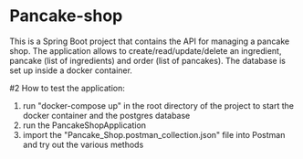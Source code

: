 # Pancake-shop

This is a Spring Boot project that contains the API for managing a pancake shop.
The application allows to create/read/update/delete an ingredient, pancake (list of ingredients) and order (list of pancakes).
The database is set up inside a docker container. 

#2 How to test the application:
1) run "docker-compose up" in the root directory of the project to start the docker container and the postgres database
2) run the PancakeShopApplication
3) import the "Pancake_Shop.postman_collection.json" file into Postman and try out the various methods
